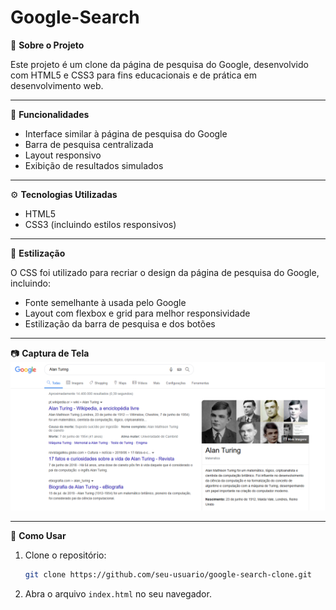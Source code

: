 # Google-Search

📌 **Sobre o Projeto** 

Este projeto é um clone da página de pesquisa do Google, desenvolvido com HTML5 e CSS3 para fins educacionais e de prática em desenvolvimento web.

---

🚀 **Funcionalidades**

- Interface similar à página de pesquisa do Google
- Barra de pesquisa centralizada
- Layout responsivo
- Exibição de resultados simulados

---

⚙️ **Tecnologias Utilizadas**

- HTML5
- CSS3 (incluindo estilos responsivos)

---

🎨 **Estilização**

O CSS foi utilizado para recriar o design da página de pesquisa do Google, incluindo:

- Fonte semelhante à usada pelo Google
- Layout com flexbox e grid para melhor responsividade
- Estilização da barra de pesquisa e dos botões

---

📷 **Captura de Tela** 
![Versão Web](Projeto_Pesquisa_Google/img/screenshot_web_google_search.png)

---

🔧 **Como Usar**

1. Clone o repositório:

   ```bash
   git clone https://github.com/seu-usuario/google-search-clone.git

2. Abra o arquivo `index.html` no seu navegador.

